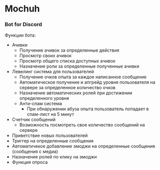 # Mochuh
### Bot for Discord

Функции бота:

- Ачивки
  - Получение ачивок за определенные действия
  - Просмотр своих ачивок
  - Просмотр общего списка доступных ачивок
  - Назначение роли за определенные полученные ачивки
- Левелинг система для пользователей
  - Получение очков опыта за каждое написанное сообщение
  - Автоматическое получение и апгрейд уровня пользователя на сервере за определенное количество очков
  - Назначение автоматических ролей при достижении определенного уровня
  - Анти-спам система
    - При обнаружении абуза опыта пользователь попадает в спам-лист на 5 минут
- Счетчик сообщений
  - Возможность посмотреть свое количество сообщений на сервере
- Приветствие новых пользователей
- Триггер на определенные сообщения
- Автоматичекое добавление эмоджи на определенные сообщения (сообщения с медиа)
- Назначение ролей по клику на эмоджи
- Функция опроса
